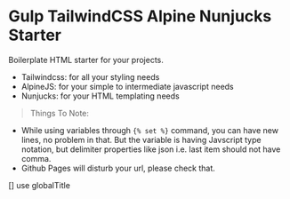 # Gulp TailwindCSS Alpine Nunjucks Starter

Boilerplate HTML starter for your projects.

- Tailwindcss: for all your styling needs
- AlpineJS: for your simple to intermediate javascript needs
- Nunjucks: for your HTML templating needs


> Things To Note:

- While using variables through `{% set %}` command, you can have new lines, no problem in that. But the variable is having Javscript type notation, but delimiter properties like json i.e. last item should not have comma.
- Github Pages will disturb your url, please check that.


[] use globalTitle
